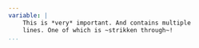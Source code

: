 ```yaml
---
variable: |
    This is *very* important. And contains multiple
    lines. One of which is ~strikken through~!
...
```

